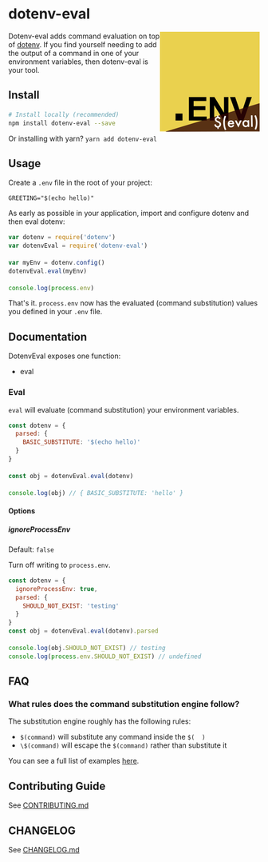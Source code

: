 # dotenv-eval

<img src="https://raw.githubusercontent.com/motdotla/dotenv-eval/master/dotenv-eval.png" alt="dotenv-eval" align="right" />

Dotenv-eval adds command evaluation on top of 
[dotenv](http://github.com/motdotla/dotenv). If you find yourself needing to
add the output of a command in one of your environment variables, then
dotenv-eval is your tool.

## Install

```bash
# Install locally (recommended)
npm install dotenv-eval --save
```

Or installing with yarn? `yarn add dotenv-eval`

## Usage

Create a `.env` file in the root of your project:

```dosini
GREETING="$(echo hello)"
```

As early as possible in your application, import and configure dotenv and then eval dotenv:

```javascript
var dotenv = require('dotenv')
var dotenvEval = require('dotenv-eval')

var myEnv = dotenv.config()
dotenvEval.eval(myEnv)

console.log(process.env)
```

That's it. `process.env` now has the evaluated (command substitution) values you defined in your `.env` file.

## Documentation

DotenvEval exposes one function:

* eval

### Eval

`eval` will evaluate (command substitution) your environment variables.

```js
const dotenv = {
  parsed: {
    BASIC_SUBSTITUTE: '$(echo hello)'
  }
}

const obj = dotenvEval.eval(dotenv)

console.log(obj) // { BASIC_SUBSTITUTE: 'hello' }
```

#### Options

##### ignoreProcessEnv

Default: `false`

Turn off writing to `process.env`.

```js
const dotenv = {
  ignoreProcessEnv: true,
  parsed: {
    SHOULD_NOT_EXIST: 'testing'
  }
}
const obj = dotenvEval.eval(dotenv).parsed

console.log(obj.SHOULD_NOT_EXIST) // testing
console.log(process.env.SHOULD_NOT_EXIST) // undefined
```

## FAQ

### What rules does the command substitution engine follow?

The substitution engine roughly has the following rules:

* `$(command)` will substitute any command inside the `$(  )`
* `\$(command)` will escape the `$(command)` rather than substitute it

You can see a full list of examples [here](https://github.com/motdotla/dotenv-eval/blob/master/tests/.env).

## Contributing Guide

See [CONTRIBUTING.md](CONTRIBUTING.md)

## CHANGELOG

See [CHANGELOG.md](CHANGELOG.md)
